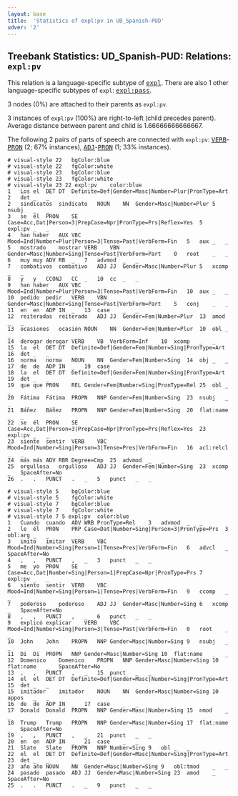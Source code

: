 ```yaml
---
layout: base
title:  'Statistics of expl:pv in UD_Spanish-PUD'
udver: '2'
---
```


## Treebank Statistics: UD_Spanish-PUD: Relations: `expl:pv`

This relation is a language-specific subtype of <tt><a href="es_pud-dep-expl.html">expl</a></tt>.
There are also 1 other language-specific subtypes of `expl`: <tt><a href="es_pud-dep-expl-pass.html">expl:pass</a></tt>.

3 nodes (0%) are attached to their parents as `expl:pv`.

3 instances of `expl:pv` (100%) are right-to-left (child precedes parent).
Average distance between parent and child is 1.66666666666667.

The following 2 pairs of parts of speech are connected with `expl:pv`: <tt><a href="es_pud-pos-VERB.html">VERB</a></tt>-<tt><a href="es_pud-pos-PRON.html">PRON</a></tt> (2; 67% instances), <tt><a href="es_pud-pos-ADJ.html">ADJ</a></tt>-<tt><a href="es_pud-pos-PRON.html">PRON</a></tt> (1; 33% instances).


~~~ conllu
# visual-style 22	bgColor:blue
# visual-style 22	fgColor:white
# visual-style 23	bgColor:blue
# visual-style 23	fgColor:white
# visual-style 23 22 expl:pv	color:blue
1	Los	el	DET	DT	Definite=Def|Gender=Masc|Number=Plur|PronType=Art	2	det	_	_
2	sindicatos	sindicato	NOUN	NN	Gender=Masc|Number=Plur	5	nsubj	_	_
3	se	él	PRON	SE	Case=Acc,Dat|Person=3|PrepCase=Npr|PronType=Prs|Reflex=Yes	5	expl:pv	_	_
4	han	haber	AUX	VBC	Mood=Ind|Number=Plur|Person=3|Tense=Past|VerbForm=Fin	5	aux	_	_
5	mostrado	mostrar	VERB	VBN	Gender=Masc|Number=Sing|Tense=Past|VerbForm=Part	0	root	_	_
6	muy	muy	ADV	RB	_	7	advmod	_	_
7	combativos	combativo	ADJ	JJ	Gender=Masc|Number=Plur	5	xcomp	_	_
8	y	y	CCONJ	CC	_	10	cc	_	_
9	han	haber	AUX	VBC	Mood=Ind|Number=Plur|Person=3|Tense=Past|VerbForm=Fin	10	aux	_	_
10	pedido	pedir	VERB	VBN	Gender=Masc|Number=Sing|Tense=Past|VerbForm=Part	5	conj	_	_
11	en	en	ADP	IN	_	13	case	_	_
12	reiteradas	reiterado	ADJ	JJ	Gender=Fem|Number=Plur	13	amod	_	_
13	ocasiones	ocasión	NOUN	NN	Gender=Fem|Number=Plur	10	obl	_	_
14	derogar	derogar	VERB	VB	VerbForm=Inf	10	xcomp	_	_
15	la	el	DET	DT	Definite=Def|Gender=Fem|Number=Sing|PronType=Art	16	det	_	_
16	norma	norma	NOUN	NN	Gender=Fem|Number=Sing	14	obj	_	_
17	de	de	ADP	IN	_	19	case	_	_
18	la	el	DET	DT	Definite=Def|Gender=Fem|Number=Sing|PronType=Art	19	det	_	_
19	que	que	PRON	REL	Gender=Fem|Number=Sing|PronType=Rel	25	obl	_	_
20	Fátima	Fátima	PROPN	NNP	Gender=Fem|Number=Sing	23	nsubj	_	_
21	Báñez	Báñez	PROPN	NNP	Gender=Fem|Number=Sing	20	flat:name	_	_
22	se	él	PRON	SE	Case=Acc,Dat|Person=3|PrepCase=Npr|PronType=Prs|Reflex=Yes	23	expl:pv	_	_
23	siente	sentir	VERB	VBC	Mood=Ind|Number=Sing|Person=3|Tense=Pres|VerbForm=Fin	16	acl:relcl	_	_
24	más	más	ADV	RBR	Degree=Cmp	25	advmod	_	_
25	orgullosa	orgulloso	ADJ	JJ	Gender=Fem|Number=Sing	23	xcomp	_	SpaceAfter=No
26	.	.	PUNCT	.	_	5	punct	_	_

~~~


~~~ conllu
# visual-style 5	bgColor:blue
# visual-style 5	fgColor:white
# visual-style 7	bgColor:blue
# visual-style 7	fgColor:white
# visual-style 7 5 expl:pv	color:blue
1	Cuando	cuando	ADV	WRB	PronType=Rel	3	advmod	_	_
2	le	él	PRON	PRP	Case=Dat|Number=Sing|Person=3|PronType=Prs	3	obl:arg	_	_
3	imito	imitar	VERB	VBC	Mood=Ind|Number=Sing|Person=1|Tense=Pres|VerbForm=Fin	6	advcl	_	SpaceAfter=No
4	,	,	PUNCT	,	_	3	punct	_	_
5	me	yo	PRON	SE	Case=Acc,Dat|Number=Sing|Person=1|PrepCase=Npr|PronType=Prs	7	expl:pv	_	_
6	siento	sentir	VERB	VBC	Mood=Ind|Number=Sing|Person=1|Tense=Pres|VerbForm=Fin	9	ccomp	_	_
7	poderoso	poderoso	ADJ	JJ	Gender=Masc|Number=Sing	6	xcomp	_	SpaceAfter=No
8	,	,	PUNCT	,	_	6	punct	_	_
9	explicó	explicar	VERB	VBC	Mood=Ind|Number=Sing|Person=3|Tense=Past|VerbForm=Fin	0	root	_	_
10	John	John	PROPN	NNP	Gender=Masc|Number=Sing	9	nsubj	_	_
11	Di	Di	PROPN	NNP	Gender=Masc|Number=Sing	10	flat:name	_	_
12	Domenico	Domenico	PROPN	NNP	Gender=Masc|Number=Sing	10	flat:name	_	SpaceAfter=No
13	,	,	PUNCT	,	_	15	punct	_	_
14	el	el	DET	DT	Definite=Def|Gender=Masc|Number=Sing|PronType=Art	15	det	_	_
15	imitador	imitador	NOUN	NN	Gender=Masc|Number=Sing	10	appos	_	_
16	de	de	ADP	IN	_	17	case	_	_
17	Donald	Donald	PROPN	NNP	Gender=Masc|Number=Sing	15	nmod	_	_
18	Trump	Trump	PROPN	NNP	Gender=Masc|Number=Sing	17	flat:name	_	SpaceAfter=No
19	,	,	PUNCT	,	_	21	punct	_	_
20	en	en	ADP	IN	_	21	case	_	_
21	Slate	Slate	PROPN	NNP	Number=Sing	9	obl	_	_
22	el	el	DET	DT	Definite=Def|Gender=Masc|Number=Sing|PronType=Art	23	det	_	_
23	año	año	NOUN	NN	Gender=Masc|Number=Sing	9	obl:tmod	_	_
24	pasado	pasado	ADJ	JJ	Gender=Masc|Number=Sing	23	amod	_	SpaceAfter=No
25	.	.	PUNCT	.	_	9	punct	_	_

~~~


